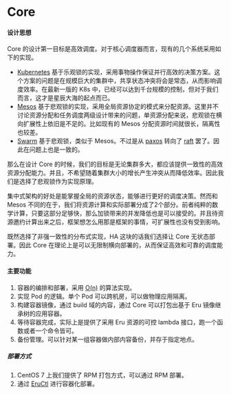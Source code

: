 # Core

#### 设计思想

Core 的设计第一目标是高效调度。对于核心调度器而言，现有的几个系统采用如下的实现。

* [Kubernetes](https://kubernetes.io) 基于乐观锁的实现，采用事物操作保证并行高效的决策方案。这个方案的问题是在规模巨大的集群中，共享状态冲突将会是常态，从而影响调度效率。在最新一版的 K8s 中，已经可以达到千台规模的控制，但对于我们而言，这才是星辰大海的起点而已。
* [Mesos](http://mesos.apache.org/) 基于悲观锁的实现，采用全局资源协定的模式来分配资源。这里并不讨论资源分配和任务调度两级设计带来的问题，单资源分配来说，悲观锁在横向扩展性上依旧是不足的。比如现有的 Mesos 分配资源时间就很长，隔离性也较差。
* [Swarm](https://github.com/moby/moby) 基于悲观锁，类似于 Mesos。不过是从 [paxos](https://en.wikipedia.org/wiki/Paxos_(computer_science)) 转向了 [raft](https://raft.github.io/) 罢了。因此在问题上也是一致的。

那么在设计 Core 的时候，我们的目标是无论集群多大，都应该提供一致性的高效资源分配能力。并且，不希望随着集群大小的增长产生冲突从而降低效率。因此我们是选择了悲观锁作为实现原理。

集中式架构的好处是能掌握全局的资源状态，能够进行更好的调度决策。然而和 Mesos 不同的在于，我们将资源计算和实际部署分成了2个部分。前者纯粹的数学计算，只要这部分足够快，那么加锁带来的并发降低也是可以接受的。并且待资源邀约计算出来之后，框架想怎么用那是框架的事情，可扩展性也没有受到影响。

既然选择了非强一致性的分布式实现，HA 这块的话我们选择让 Core 无状态部署。因此 Core 在理论上是可以无限制横向部署的，从而保证高效和可靠的调度能力。

#### 主要功能

1. 容器的编排和部署，采用 [O(n)](overview/resource.md) 的算法实现。
2. 实现 Pod 的逻辑。单个 Pod 可以跨机房，可以做物理应用隔离。
3. 构建容器镜像，通过 build 域的内容，通过 Core 可以打包出基于 Eru 镜像继承树的应用容器。
4. 等待容器完成，实际上是提供了采用 Eru 资源的可控 lambda 接口，跑一个函数或者一个命令皆可。
5. 备份管理。可以针对某一组容器做内部内容备份，并存于指定地点。

##### 部署方式

1. CentOS 7 上我们提供了 RPM 打包方式，可以通过 RPM 部署。
2. 通过 [EruCtl](https://github.com/projecteru2/eructl) 进行容器化部署。